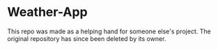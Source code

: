 # Weather-App

This repo was made as a helping hand for someone else's project. The original repository has since been deleted by its owner.
